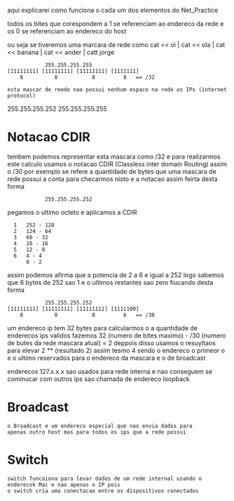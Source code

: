 aqui explicarei como funciona o cada um dos elementos do Net_Practice  


todos os bites que corespondem a 1 se referenciam ao endereco da rede e os 0 se referenciam ao endereco do host

ou seja se tiveremos uma marcara de rede como 
cat << oi | cat << ola | cat << banana | cat << ander | catt jorge

                255.255.255.255 
    [11111111] [11111111] [11111111] [1111111]
        8          8           8         8   == /32

    esta mascar de reede nao possui nenhum espaco na rede os IPs (internet protocol)
255.255.255.252
                255.255.255.255 
    
# Notacao CDIR

tembem podemos representar esta mascara como /32 e para realizarmos este calculo usamos o notacao CDIR (Classless inter domain Routing)
assim o /30 por exemplo se refere a quantidade de bytes que uma mascara de rede possui a conta para checarmos nisto e a notacao assim feirta desta forma 

                255.255.255.252 

pegamos o ultimo octeto e aplicamos a CDIR 

      1   252 - 128
      2   124 - 64
      3   60 - 32
      4   28 - 16
      5   12 - 8
      6   4 - 4
          0 - 2 

assim podemos afirma que a potencia de 2 a 6 e igual a 252 logo sabemos que 6 bytes de 252 sao 1 e o ultimos restantes sao zero fiucando desta forma 


                255.255.255.252 
    [11111111] [11111111] [11111111] [1111100]
        8          8           8         6   == /30
    
    
um endereco ip tem 32 bytes para calcularmos o a quantidade de enderecos ips validos fazemos 32 (numero de bites maximo) - /30 (numero de butes da rede mascara atual) = 2
deppois disso usamos o resuyltaos para elevar 2 ** (resultado 2) assim tesmo 4 sendo o endereco o primeor o e o ultimo reservados para o endereco da mascara e o de broadcast


enderecos 127.x.x.x  sao usados para rede interna e nao conseguem se cominucar com outros ips sao chamada de endereco loopback

# Broadcast

    o Broadcast e um endereco especial que nao envia dados para
    apenas outro host mas para todos os ips que a rede possui 

# Switch

    switch funcaiona para levar dados de um rede internal usando o enderecok Mac e nao apenas o IP pois
    o switch cria uma conectacao entre os dispositivos conectados 


